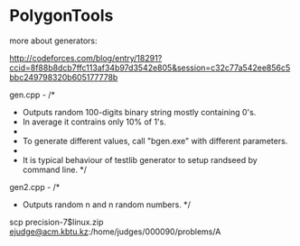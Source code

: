 # PolygonTools


more about generators:

http://codeforces.com/blog/entry/18291?ccid=8f88b8dcb7ffc113af34b97d3542e805&session=c32c77a542ee856c5bbc249798320b605177778b


gen.cpp - /*
 * Outputs random 100-digits binary string mostly containing 0's. 
 * In average it contrains only 10% of 1's.
 *
 * To generate different values, call "bgen.exe" with different parameters.
 * 
 * It is typical behaviour of testlib generator to setup randseed by command line.
 */


gen2.cpp - /*
 * Outputs random n and n random numbers.
 */


 scp precision-7\$linux.zip ejudge@acm.kbtu.kz:/home/judges/000090/problems/A